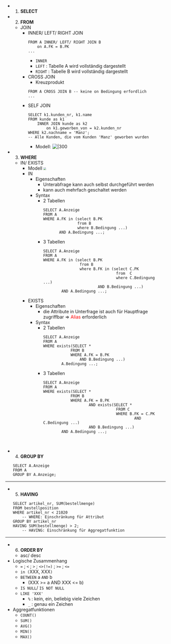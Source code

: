 - 1) **SELECT** 

- 2) **FROM** 
	- JOIN
		- INNER/ LEFT/ RIGHT JOIN
			```mysql
			FROM A INNER/ LEFT/ RIGHT JOIN B
				on A.FK = B.PK
			...
			```
			- `INNER` 
			- `LEFT` : Tabelle A wird vollständig dargestellt 
			- `RIGHT` : Tabelle B wird vollständig dargestellt 
		- CROSS JOIN
			- Kreuzprodukt
			```mysql
			FROM A CROSS JOIN B -- keine on Bedingung erfordlich
			...
			```
		- SELF JOIN
			```mysql
			SELECT k1.kunden_nr, k1.name
			FROM kunde as k1 
				INNER JOIN kunde as k2
					on k1.geworben_von = k2.kunden_nr
			WHERE k2.nachname = 'Manz';
			-- Alle Kunden, die vom Kunden 'Manz' geworben wurden
			```
			- Modell: <img src="https://raw.githubusercontent.com/xiaomeng-huang-study/images/main/pictures_Obsidian/Datenbanken_rekursive_1:n-Beziehung.png" alt="|300"  />
			<br><div STYLE="page-break-after: always;"></div>
- 3) **WHERE** 
	- IN/ EXISTS
		- Modell <img src="https://raw.githubusercontent.com/xiaomeng-huang-study/images/main/pictures_Obsidian/DatenBanken_EXISTS-IN_Modell.png" style="zoom:50%;" /> 
		- IN
			- Eigenschaften
				- Unterabfrage kann auch selbst durchgeführt werden
				- kann auch mehrfach geschaltet werden
			- Syntax
				- 2 Tabellen
					```mysql
					SELECT A.Anzeige
					FROM A
					WHERE A.FK in (select B.PK 
								   from B
								   where B.Bedingung ...)
						   AND A.Bedingung ...;
					```
				- 3 Tabellen
					```mysql
					SELECT A.Anzeige
					FROM A
					WHERE A.FK in (select B.PK
									from B
									where B.FK in (select C.PK
													from  C
													where C.Bedingung ...)
											AND B.Bedingung ...)
							AND A.Bedingung ...;
					```
		- EXISTS
			- Eigenschaften
				- die Attribute in Unterfrage ist auch für Hauptfrage zugriffbar $\Rightarrow$ <font color = "red">Alias</font> erforderlich 
			- Syntax
				- 2 Tabellen
					```mysql
					SELECT A.Anzeige
					FROM A 
					WHERE exists(SELECT * 
								FROM B 
								WHERE A.FK = B.PK
									AND B.Bedingung ...)
							A.Bedingung ...;
					```
				- 3 Tabellen
					```mysql
					SELECT A.Anzeige
					FROM A
					WHERE exists(SELECT *
								FROM B
								WHERE A.FK = B.PK
										AND exists(SELECT *
													FROM C
													WHERE B.FK = C.PK
															AND C.Bedingung ...)
										AND B.Bedingung ...)
							AND A.Bedingung ...;
					```
<br><div STYLE="page-break-after: always;"></div>
- 4) **GROUP BY** 
	```mysql
	SELECT A.Anzeige
	FROM A
	GROUP BY A.Anzeige;
	```
---
- 5) **HAVING** 
	```mysql
	SELECT artikel_nr, SUM(bestellmenge)
	FROM bestellposition
	WHERE artikel_nr < 21020 
		-- WHERE: Einschränkung für Attribut
	GROUP BY artikel_nr
	HAVING SUM(bestellmenge) > 2; 
		-- HAVING: Einschränkung für Aggregatfunktion
	```
---
- 6) **ORDER BY** 
	- asc/ desc
	<br><div STYLE="page-break-after: always;"></div>
- Logische Zusammenhang
	- `=` ; `<` ; `>` ; `<>(!=)` ; `>=` ; `<=` 
	- `in (`XXX, XXX`)`
	-  `BETWEEN` a `AND` b 
		- (XXX >= a AND XXX <= b) 
	-  `IS NULL`/ `IS NOT NULL` 
	- `LIKE 'XXX'`
		- `%` : kein, ein, beliebig viele Zeichen
		- `_` : genau ein Zeichen 
- Aggregatfunktionen
	- `COUNT()` 
	- `SUM()` 
	- `AVG()` 
	- `MIN()` 
	- `MAX()` 